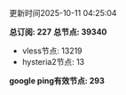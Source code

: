 更新时间2025-10-11 04:25:04

**总订阅: 227**
**总节点: 39340**
- vless节点: 13219
- hysteria2节点: 13

**google ping有效节点: 293**
